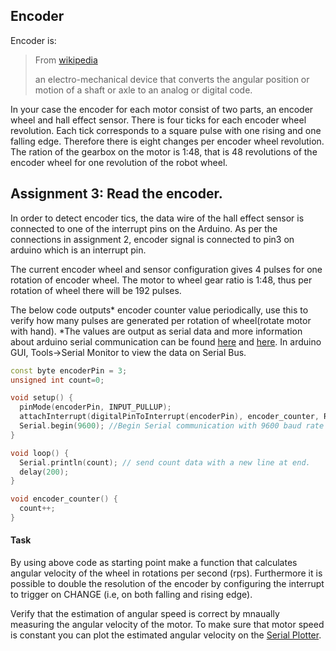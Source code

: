 ## Encoder
Encoder is:
> From [wikipedia](https://en.wikipedia.org/wiki/Rotary_encoder)
>
>an electro-mechanical device that converts the angular position or motion of a shaft or axle to an analog or digital code.



In your case the encoder for each motor consist of two parts, an encoder wheel and hall effect sensor. There is four ticks for each encoder wheel revolution. Each tick corresponds to a square pulse with one rising and one falling edge. Therefore there is eight changes per encoder wheel revolution. The ration of the gearbox on the motor is 1:48, that is 48 revolutions of the encoder wheel for one revolution of the robot wheel.

## Assignment 3: Read the encoder.
In order to detect encoder tics, the data wire of the hall effect sensor is connected to one of the interrupt pins on the Arduino. As per the connections in assignment 2, encoder signal is connected to pin3 on arduino which is an interrupt pin.

The current encoder wheel and sensor configuration gives 4 pulses for one rotation of encoder wheel. The motor to wheel gear ratio is 1:48, thus per rotation of wheel there will be 192 pulses. 

The below code outputs* encoder counter value periodically, use this to verify how many pulses are generated per rotation of wheel(rotate motor with hand).
*The values are output as serial data and more information about arduino serial communication can be found [here](https://www.arduino.cc/en/Reference/Serial) and [here](https://www.arduino.cc/en/Tutorial/SoftwareSerialExample).
In arduino GUI, Tools->Serial Monitor to view the data on Serial Bus.

```cpp
const byte encoderPin = 3;
unsigned int count=0;

void setup() {
  pinMode(encoderPin, INPUT_PULLUP);
  attachInterrupt(digitalPinToInterrupt(encoderPin), encoder_counter, RISING);
  Serial.begin(9600); //Begin Serial communication with 9600 baud rate
}

void loop() {
  Serial.println(count); // send count data with a new line at end. 
  delay(200);
}

void encoder_counter() {
  count++;
}
```
#### Task
By using above code as starting point make a function that calculates angular velocity of the wheel in rotations per second (rps). Furthermore it is possible to double the resolution of the encoder by configuring the interrupt to trigger on CHANGE (i.e, on both falling and rising edge). 

Verify that the estimation of angular speed is correct by mnaually measuring the angular velocity of the motor. To make sure that motor speed is constant you can plot the estimated angular velocity on the [Serial Plotter](https://youtu.be/f7SAO2FCxdg).

